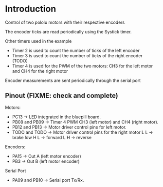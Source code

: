 # Introduction

Control of two pololu motors with their respective encoders

The encoder ticks are read periodically using the Systick timer.

Other timers used in the example
* Timer 2 is used to count the number of ticks of the left encoder
* Timer 3 is used to count the number of ticks of the right encoder (TODO)
* Timer 4 is used for the PWM of the two motors: CH3 for the left motor and CH4 for the right motor

Encoder measurements are sent periodically through the serial port

## Pinout (FIXME: check and complete)

Motors:
* PC13 -> LED integrated in the bluepill board.
* PB08 and PB09 -> Timer 4 PWM CH3 (left motor) and CH4 (right motor).
* PB12 and PB13 -> Motor driver control pins for left motor.
* TODO and TODO -> Motor driver control pins for the right motor
   L        L  -> brake low
   H        L  -> forward
   L        H  -> reverse
   
Encoders:
* PA15 -> Out A (left motor encoder)
* PB3 -> Out B (left motor encoder)

Serial Port 
* PA09 and PB10 -> Serial port Tx/Rx.

